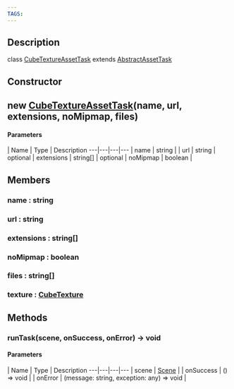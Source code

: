 ```yaml
---
TAGS:
---
```

## Description

class [CubeTextureAssetTask](/classes/3.1/CubeTextureAssetTask) extends [AbstractAssetTask](/classes/3.1/AbstractAssetTask)



## Constructor

## new [CubeTextureAssetTask](/classes/3.1/CubeTextureAssetTask)(name, url, extensions, noMipmap, files)



#### Parameters
 | Name | Type | Description
---|---|---|---
 | name | string | 
 | url | string | 
optional | extensions | string[] | 
optional | noMipmap | boolean | 
## Members

### name : string



### url : string



### extensions : string[]



### noMipmap : boolean



### files : string[]



### texture : [CubeTexture](/classes/3.1/CubeTexture)



## Methods

### runTask(scene, onSuccess, onError) &rarr; void



#### Parameters
 | Name | Type | Description
---|---|---|---
 | scene | [Scene](/classes/3.1/Scene) | 
 | onSuccess | () =&gt; void | 
 | onError | (message: string, exception: any) =&gt; void | 
